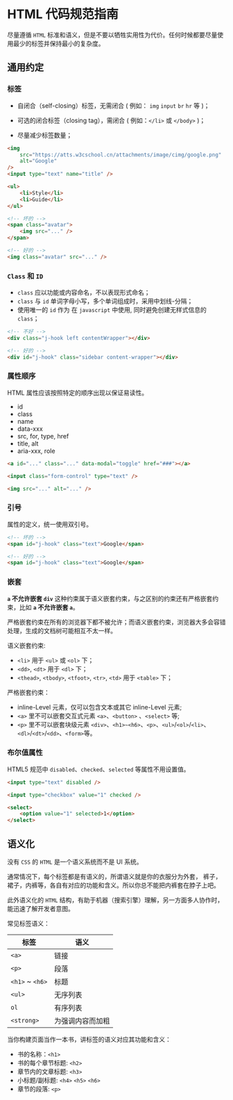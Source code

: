 # HTML 代码规范指南

尽量遵循 `HTML` 标准和语义，但是不要以牺牲实用性为代价。任何时候都要尽量使用最少的标签并保持最小的复杂度。

## 通用约定

### 标签

- 自闭合（self-closing）标签，无需闭合 ( 例如： `img` `input` `br` `hr` 等 )；

- 可选的闭合标签（closing tag），需闭合 ( 例如：`</li>` 或 `</body>` )；

- 尽量减少标签数量；

```html
<img
    src="https://atts.w3cschool.cn/attachments/image/cimg/google.png"
    alt="Google"
/>
<input type="text" name="title" />

<ul>
    <li>Style</li>
    <li>Guide</li>
</ul>

<!-- 坏的 -->
<span class="avatar">
    <img src="..." />
</span>

<!-- 好的 -->
<img class="avatar" src="..." />
```

### `Class` 和 `ID`

- `class` 应以功能或内容命名，不以表现形式命名；
- `class` 与 `id` 单词字母小写，多个单词组成时，采用中划线-分隔；
- 使用唯一的 `id` 作为 在 `javascript` 中使用, 同时避免创建无样式信息的 `class`；

```html
<!-- 不好 -->
<div class="j-hook left contentWrapper"></div>

<!-- 好的 -->
<div id="j-hook" class="sidebar content-wrapper"></div>
```

### 属性顺序

HTML 属性应该按照特定的顺序出现以保证易读性。

- id
- class
- name
- data-xxx
- src, for, type, href
- title, alt
- aria-xxx, role

```html
<a id="..." class="..." data-modal="toggle" href="###"></a>

<input class="form-control" type="text" />

<img src="..." alt="..." />
```

### 引号

属性的定义，统一使用双引号。

```html
<!-- 坏的 -->
<span id="j-hook" class="text">Google</span>

<!-- 好的 -->
<span id="j-hook" class="text">Google</span>
```

### 嵌套

**`a` 不允许嵌套 `div`** 这种约束属于语义嵌套约束，与之区别的约束还有严格嵌套约束，比如 **`a` 不允许嵌套 `a`**。

严格嵌套约束在所有的浏览器下都不被允许；而语义嵌套约束，浏览器大多会容错处理，生成的文档树可能相互不太一样。

语义嵌套约束:

- `<li>` 用于 `<ul>` 或 `<ol>` 下；
- `<dd>`, `<dt>` 用于 `<dl>` 下；
- `<thead>`, `<tbody>`, `<tfoot>`, `<tr>`, `<td>` 用于 `<table>` 下；

严格嵌套约束：

- inline-Level 元素，仅可以包含文本或其它 inline-Level 元素;
- `<a>` 里不可以嵌套交互式元素 `<a>`、`<button>` 、`<select>` 等;
- `<p>` 里不可以嵌套块级元素 `<div>`、`<h1>~<h6>`、`<p>`、`<ul>`/`<ol>`/`<li>`、`<dl>`/`<dt>`/`<dd>`、`<form>`等。

### 布尔值属性

HTML5 规范中 `disabled`、`checked`、`selected` 等属性不用设置值。

```html
<input type="text" disabled />

<input type="checkbox" value="1" checked />

<select>
    <option value="1" selected>1</option>
</select>
```

## 语义化

没有 `CSS` 的 `HTML` 是一个语义系统而不是 UI 系统。

通常情况下，每个标签都是有语义的，所谓语义就是你的衣服分为外套， 裤子，裙子，内裤等，各自有对应的功能和含义。所以你总不能把内裤套在脖子上吧。

此外语义化的 `HTML` 结构，有助于机器（搜索引擎）理解，另一方面多人协作时，能迅速了解开发者意图。

常见标签语义：

| 标签              | 语义       |
| --------------- | -------- |
| `<a>`           | 链接       |
| `<p>`           | 段落       |
| `<h1>` ~ `<h6>` | 标题       |
| `<ul>`          | 无序列表     |
| `ol`            | 有序列表     |
| `<strong>`      | 为强调内容而加粗 |

当你构建页面当作一本书，讲标签的语义对应其功能和含义：

- 书的名称：`<h1>`
- 书的每个章节标题: `<h2>`
- 章节内的文章标题: `<h3>`
- 小标题/副标题: `<h4>` `<h5>` `<h6>`
- 章节的段落: `<p>`
